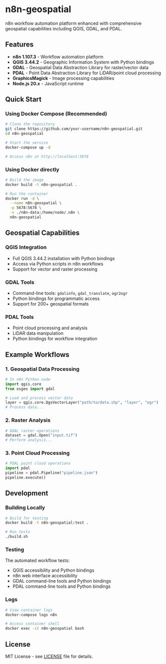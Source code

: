 # n8n-geospatial

n8n workflow automation platform enhanced with comprehensive geospatial capabilities including QGIS, GDAL, and PDAL.

## Features

- **n8n 1.107.3** - Workflow automation platform
- **QGIS 3.44.2** - Geographic Information System with Python bindings
- **GDAL** - Geospatial Data Abstraction Library for raster/vector data
- **PDAL** - Point Data Abstraction Library for LiDAR/point cloud processing
- **GraphicsMagick** - Image processing capabilities
- **Node.js 20.x** - JavaScript runtime

## Quick Start

### Using Docker Compose (Recommended)

```bash
# Clone the repository
git clone https://github.com/your-username/n8n-geospatial.git
cd n8n-geospatial

# Start the service
docker-compose up -d

# Access n8n at http://localhost:5678
```

### Using Docker directly

```bash
# Build the image
docker build -t n8n-geospatial .

# Run the container
docker run -d \
  --name n8n-geospatial \
  -p 5678:5678 \
  -v ./n8n-data:/home/node/.n8n \
  n8n-geospatial
```

## Geospatial Capabilities

### QGIS Integration
- Full QGIS 3.44.2 installation with Python bindings
- Access via Python scripts in n8n workflows
- Support for vector and raster processing

### GDAL Tools
- Command-line tools: `gdalinfo`, `gdal_translate`, `ogr2ogr`
- Python bindings for programmatic access
- Support for 200+ geospatial formats

### PDAL Tools
- Point cloud processing and analysis
- LiDAR data manipulation
- Python bindings for workflow integration

## Example Workflows

### 1. Geospatial Data Processing
```python
# In n8n Python node
import qgis.core
from osgeo import gdal

# Load and process vector data
layer = qgis.core.QgsVectorLayer("path/to/data.shp", "layer", "ogr")
# Process data...
```

### 2. Raster Analysis
```python
# GDAL raster operations
dataset = gdal.Open("input.tif")
# Perform analysis...
```

### 3. Point Cloud Processing
```python
# PDAL point cloud operations
import pdal
pipeline = pdal.Pipeline("pipeline.json")
pipeline.execute()
```

## Development

### Building Locally
```bash
# Build for testing
docker build -t n8n-geospatial:test .

# Run tests
./build.sh
```

### Testing
The automated workflow tests:
- QGIS accessibility and Python bindings
- n8n web interface accessibility
- GDAL command-line tools and Python bindings
- PDAL command-line tools and Python bindings

### Logs
```bash
# View container logs
docker-compose logs n8n

# Access container shell
docker exec -it n8n-geospatial bash
```

## License

MIT License - see [LICENSE](LICENSE) file for details.

